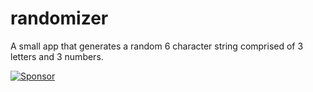 randomizer
==========

A small app that generates a random 6 character string comprised of 3 letters and 3 numbers.


[![Sponsor](https://app.codesponsor.io/embed/qJbcwEQYoi4naPmVHCks5vop/cruzer45/randomizer.svg)](https://app.codesponsor.io/link/qJbcwEQYoi4naPmVHCks5vop/cruzer45/randomizer)
